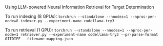 Using LLM-powered Neural Information Retrieval for Target Determination

To run indexing (8 GPUs):
`torchrun --standalone --nnodes=1 --nproc-per-node=8 indexer.py --experiment-name codellama-try3`

To run retrieval (1 GPU):
`torchrun --standalone --nnodes=1 --nproc-per-node=1 retriever.py --experiment-name codellama-try3 --pr-parse-format GITDIFF --filename mapping.json`

